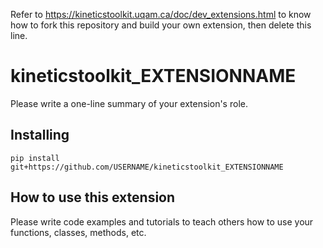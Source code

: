 Refer to https://kineticstoolkit.uqam.ca/doc/dev_extensions.html to know how to fork this repository and build your own extension, then delete this line.




# kineticstoolkit_EXTENSIONNAME

Please write a one-line summary of your extension's role.


## Installing

```
pip install git+https://github.com/USERNAME/kineticstoolkit_EXTENSIONNAME
```

## How to use this extension

Please write code examples and tutorials to teach others how to use your functions, classes, methods, etc.
